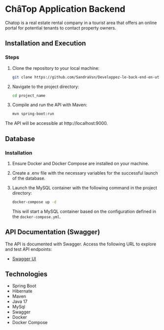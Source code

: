 # ChâTop Application Backend

Chatop is a real estate rental company in a tourist area that offers an online portal for potential tenants to contact property owners.

## Installation and Execution

### Steps

1. Clone the repository to your local machine:
    ```bash
    git clone https://github.com/SandraVsn/Developpez-le-back-end-en-utilisant-Java-et-Spring.git
    ```

2. Navigate to the project directory:
    ```bash
    cd project_name
    ```

3. Compile and run the API with Maven:
    ```bash
    mvn spring-boot:run
    ```

The API will be accessible at http://localhost:9000.

## Database

### Installation

1. Ensure Docker and Docker Compose are installed on your machine.
2. Create a .env file with the necessary variables for the successful launch of the database.
3. Launch the MySQL container with the following command in the project directory:
    ```bash
    docker-compose up -d
    ```

   This will start a MySQL container based on the configuration defined in the `docker-compose.yml`.

## API Documentation (Swagger)

The API is documented with Swagger. Access the following URL to explore and test API endpoints:
- [Swagger UI](http://localhost:9000/swagger-ui/index.html)

## Technologies

- Spring Boot
- Hibernate
- Maven
- Java 17
- MySql
- Swagger
- Docker
- Docker Compose